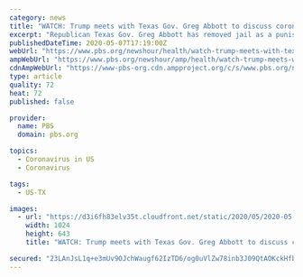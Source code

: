 ```yaml
---
category: news
title: "WATCH: Trump meets with Texas Gov. Greg Abbott to discuss coronavirus efforts"
excerpt: "Republican Texas Gov. Greg Abbott has removed jail as a punishment for violating his coronavirus restrictions following outcry by conservatives over a Dallas salon owner who was jailed for refusing to keep her business closed."
publishedDateTime: 2020-05-07T17:19:00Z
webUrl: "https://www.pbs.org/newshour/health/watch-trump-meets-with-texas-gov-greg-abbott-to-discuss-coronavirus-efforts"
ampWebUrl: "https://www.pbs.org/newshour/amp/health/watch-trump-meets-with-texas-gov-greg-abbott-to-discuss-coronavirus-efforts"
cdnAmpWebUrl: "https://www-pbs-org.cdn.ampproject.org/c/s/www.pbs.org/newshour/amp/health/watch-trump-meets-with-texas-gov-greg-abbott-to-discuss-coronavirus-efforts"
type: article
quality: 72
heat: 72
published: false

provider:
  name: PBS
  domain: pbs.org

topics:
  - Coronavirus in US
  - Coronavirus

tags:
  - US-TX

images:
  - url: "https://d3i6fh83elv35t.cloudfront.net/static/2020/05/2020-05-06T183353Z_1608766080_RC26JG9CILLY_RTRMADP_3_HEALTH-CORONAVIRUS-TRUMP-MASK-1024x643.jpg"
    width: 1024
    height: 643
    title: "WATCH: Trump meets with Texas Gov. Greg Abbott to discuss coronavirus efforts"

secured: "23LAnJsL1q+e3mUv9OJchWaugf62IzTD6/og0uVlZw78inb3J09QtAOKckHfbvrRJrVcs5n+qWU91atRhBID3VI7gdUwLagl4fHn5SKH7ipLiZC/ofgqwzmXwiUOLhEEkbTnt7UaN5le/obwlmYE//7DBAsAtsYhw2lA55R7X6+ztgHHV2ZPMK6vuEssKksrZKRGnXpcyyBYl/dEyQftNNkOxndvbhSaR437ZYacwXN2OjPY1SXpTiPz323/WuDJuXwljVwW2jrPJ4CDJd2ekg4oD1OyYfKp4KiNKmuXSd2fcuqK94hVwSuQjmagOHEX;DhWYGdgvzQTTRKALLYydQQ=="
---
```


